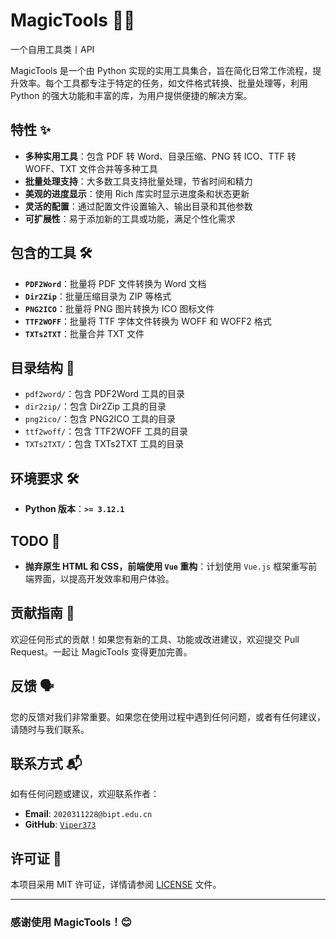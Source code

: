 # MagicTools 🧰✨

一个自用工具类丨API

MagicTools 是一个由 Python 实现的实用工具集合，旨在简化日常工作流程，提升效率。每个工具都专注于特定的任务，如文件格式转换、批量处理等，利用 Python 的强大功能和丰富的库，为用户提供便捷的解决方案。

## 特性 ✨

- **多种实用工具**：包含 PDF 转 Word、目录压缩、PNG 转 ICO、TTF 转 WOFF、TXT 文件合并等多种工具
- **批量处理支持**：大多数工具支持批量处理，节省时间和精力
- **美观的进度显示**：使用 Rich 库实时显示进度条和状态更新
- **灵活的配置**：通过配置文件设置输入、输出目录和其他参数
- **可扩展性**：易于添加新的工具或功能，满足个性化需求

## 包含的工具 🛠️

- **`PDF2Word`**：批量将 PDF 文件转换为 Word 文档
- **`Dir2Zip`**：批量压缩目录为 ZIP 等格式
- **`PNG2ICO`**：批量将 PNG 图片转换为 ICO 图标文件
- **`TTF2WOFF`**：批量将 TTF 字体文件转换为 WOFF 和 WOFF2 格式
- **`TXTs2TXT`**：批量合并 TXT 文件

## 目录结构 📁

- `pdf2word/`：包含 PDF2Word 工具的目录
- `dir2zip/`：包含 Dir2Zip 工具的目录
- `png2ico/`：包含 PNG2ICO 工具的目录
- `ttf2woff/`：包含 TTF2WOFF 工具的目录
- `TXTs2TXT/`：包含 TXTs2TXT 工具的目录

## 环境要求 🛠️

- **Python 版本**：**`>= 3.12.1`**

## TODO 📝

- **抛弃原生 HTML 和 CSS，前端使用 `Vue` 重构**：计划使用 `Vue.js` 框架重写前端界面，以提高开发效率和用户体验。

## 贡献指南 🤝

欢迎任何形式的贡献！如果您有新的工具、功能或改进建议，欢迎提交 Pull Request。一起让 MagicTools 变得更加完善。

## 反馈 🗣️

您的反馈对我们非常重要。如果您在使用过程中遇到任何问题，或者有任何建议，请随时与我们联系。

## 联系方式 📬

如有任何问题或建议，欢迎联系作者：

- **Email**: `2020311228@bipt.edu.cn`
- **GitHub**: [`Viper373`](https://github.com/Viper373)

## 许可证 📄

本项目采用 MIT 许可证，详情请参阅 [LICENSE](LICENSE) 文件。

---

### 感谢使用 MagicTools！😊
